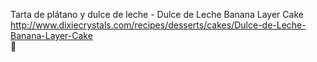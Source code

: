 Tarta de plátano y dulce de leche - Dulce de Leche Banana Layer Cake	http://www.dixiecrystals.com/recipes/desserts/cakes/Dulce-de-Leche-Banana-Layer-Cake	
਍